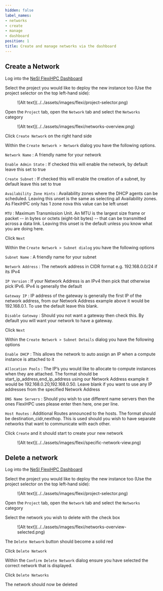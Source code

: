 ```yaml
---
hidden: false
label_names:
- networks
- create
- manage
- dashboard
position: 1
title: Create and manage networks via the dashboard
---
```


## Create a Network

Log into the [NeSI FlexiHPC Dashboard](https://dashboard.cloud.nesi.org.nz/)

Select the project you would like to deploy the new instance too (Use the project selector on the top left-hand side):

<figure markdown>
  ![Alt text](../../assets/images/flexi/project-selector.png)
</figure>

Open the `Project` tab, open the `Network` tab and select the `Networks` category

<figure markdown>
  ![Alt text](../../assets/images/flexi/networks-overview.png)
</figure>

Click `Create Network` on the right hand side

Within the `Create Network > Network` dialog you have the following options.

`Network Name`
:   A friendly name for your network

`Enable Admin State`
:   If checked this will enable the network, by default leave this set to true

`Create Subnet`
:   If checked this will enable the creation of a subnet, by default leave this set to true

`Availability Zone Hints`
:   Availability zones where the DHCP agents can be scheduled. Leaving this unset is the same as selecting all Availability zones. As FlexiHPC only has 1 zone nova this value can be left unset

`MTU`
:   Maximum Transmission Unit. An MTU is the largest size frame or packet -- in bytes or octets (eight-bit bytes) -- that can be transmitted across a data link. Leaving this unset is the default unless you know what you are doing here.

Click `Next`

Within the `Create Network > Subnet dialog` you have the following options

`Subnet Name`
:   A friendly name for your subnet

`Network Address`
:   The network address in CIDR format e.g. 192.168.0.0/24 if its IPv4

`IP Version`
:   If your Network Address is an IPv4 then pick that otherwise pick IPv6. IPv4 is generally the default

`Gateway IP`
:   IP address of the gateway is generally the first IP of the network address, from our Network Address example above it would be 192.168.0.1. To use the default leave this blank.

`Disable Gateway`
:   Should you not want a gateway then check this. By default you will want your network to have a gateway.

Click `Next`

Within the `Create Network > Subnet Details` dialog you have the following options

`Enable DHCP`
:   This allows the network to auto assign an IP when a compute instance is attached to it

`Allocation Pools`
:   The IP’s you would like to allocate to compute instances when they are attached. The format should be start_ip_address,end_ip_address using our Network Address example it would be 192.168.0.20,192.168.0.50. Leave blank if you want to use any IP addresses from the specified Network Address

`DNS Name Servers`
:   Should you wish to use different name servers then the ones FlexiHPC uses please enter then here, one per line.

`Host Routes`
:   Additional Routes announced to the hosts. The format should be destination_cidr,nexthop. This is used should you wish to have separate networks that want to communicate with each other. 

Click `Create` and it should start to create your new network

<figure markdown>
  ![Alt text](../../assets/images/flexi/specific-network-view.png)
</figure>

## Delete a network

Log into the [NeSI FlexiHPC Dashboard](https://dashboard.cloud.nesi.org.nz/)

Select the project you would like to deploy the new instance too (Use the project selector on the top left-hand side):

<figure markdown>
  ![Alt text](../../assets/images/flexi/project-selector.png)
</figure>

Open the `Project` tab, open the `Network` tab and select the `Networks` category

Select the network you wish to delete with the check box

<figure markdown>
  ![Alt text](../../assets/images/flexi/networks-overview-selected.png)
</figure>

The `Delete Network` button should become a solid red

Click `Delete Network`

Within the `Confirm Delete Network` dialog ensure you have selected the correct network that is displayed.

Click `Delete Networks`

The network should now be deleted